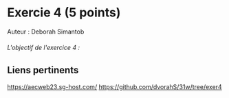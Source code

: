 # Exercie 4 (5 points)

Auteur : Deborah Simantob

###### L\'objectif de l'exercice 4 :



## Liens pertinents

https://aecweb23.sg-host.com/ 
https://github.com/dvorahS/31w/tree/exer4